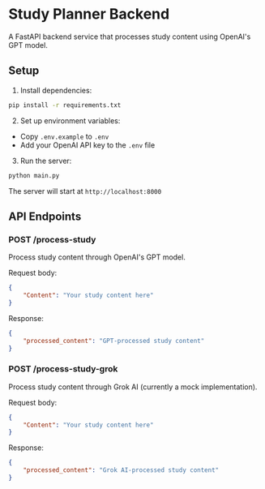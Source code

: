 # Study Planner Backend

A FastAPI backend service that processes study content using OpenAI's GPT model.

## Setup

1. Install dependencies:
```bash
pip install -r requirements.txt
```

2. Set up environment variables:
- Copy `.env.example` to `.env`
- Add your OpenAI API key to the `.env` file

3. Run the server:
```bash
python main.py
```

The server will start at `http://localhost:8000`

## API Endpoints

### POST /process-study

Process study content through OpenAI's GPT model.

Request body:
```json
{
    "Content": "Your study content here"
}
```

Response:
```json
{
    "processed_content": "GPT-processed study content"
}
```

### POST /process-study-grok

Process study content through Grok AI (currently a mock implementation).

Request body:
```json
{
    "Content": "Your study content here"
}
```

Response:
```json
{
    "processed_content": "Grok AI-processed study content"
}
```
